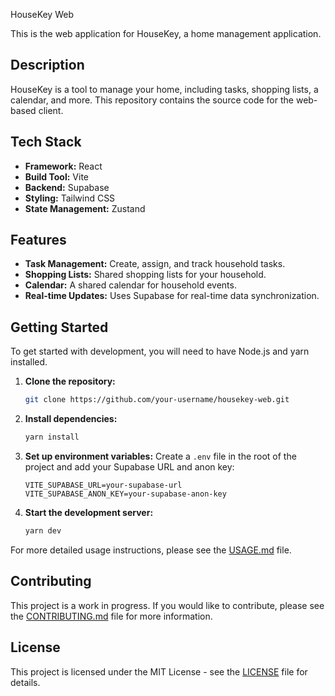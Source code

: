 HouseKey Web

This is the web application for HouseKey, a home management application.

## Description

HouseKey is a tool to manage your home, including tasks, shopping lists, a calendar, and more. This repository contains the source code for the web-based client.

## Tech Stack

- **Framework:** React
- **Build Tool:** Vite
- **Backend:** Supabase
- **Styling:** Tailwind CSS
- **State Management:** Zustand

## Features

- **Task Management:** Create, assign, and track household tasks.
- **Shopping Lists:** Shared shopping lists for your household.
- **Calendar:** A shared calendar for household events.
- **Real-time Updates:** Uses Supabase for real-time data synchronization.

## Getting Started

To get started with development, you will need to have Node.js and yarn installed.

1. **Clone the repository:**
   ```bash
   git clone https://github.com/your-username/housekey-web.git
   ```
2. **Install dependencies:**
   ```bash
   yarn install
   ```
3. **Set up environment variables:**
   Create a `.env` file in the root of the project and add your Supabase URL and anon key:
   ```
   VITE_SUPABASE_URL=your-supabase-url
   VITE_SUPABASE_ANON_KEY=your-supabase-anon-key
   ```
4. **Start the development server:**
   ```bash
   yarn dev
   ```

For more detailed usage instructions, please see the [USAGE.md](USAGE.md) file.

## Contributing

This project is a work in progress. If you would like to contribute, please see the [CONTRIBUTING.md](CONTRIBUTING.md) file for more information.

## License

This project is licensed under the MIT License - see the [LICENSE](LICENSE) file for details.

